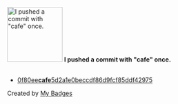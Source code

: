 <img src="https://my-badges.github.io/my-badges/cafe-commit.png" alt="I pushed a commit with &quot;cafe&quot; once." title="I pushed a commit with &quot;cafe&quot; once." width="128">
<strong>I pushed a commit with &quot;cafe&quot; once.</strong>
<br><br>

- <a href="https://github.com/Hyle-org/devhub-hyle/commit/0f80eecafe5d2a1e0beccdf86d9fcf85ddf42975">0f80ee<strong>cafe</strong>5d2a1e0beccdf86d9fcf85ddf42975</a>


Created by <a href="https://github.com/my-badges/my-badges">My Badges</a>